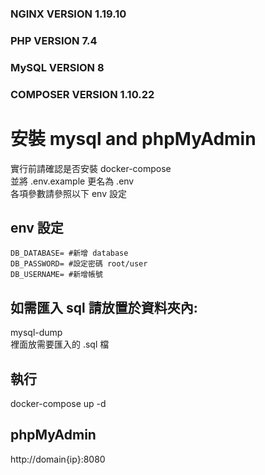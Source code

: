 ### NGINX VERSION 1.19.10
### PHP VERSION 7.4
### MySQL VERSION 8
### COMPOSER VERSION 1.10.22

# 安裝 mysql and phpMyAdmin
實行前請確認是否安裝 docker-compose  
並將 .env.example 更名為 .env  
各項參數請參照以下 env 設定

## env 設定
```
DB_DATABASE= #新增 database
DB_PASSWORD= #設定密碼 root/user
DB_USERNAME= #新增帳號
```

## 如需匯入 sql 請放置於資料夾內:
mysql-dump  
裡面放需要匯入的 .sql 檔

## 執行
docker-compose up -d

## phpMyAdmin
http://domain{ip}:8080
